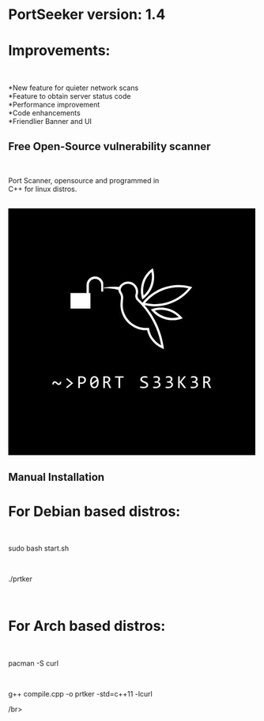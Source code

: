 <body>
	<h1>PortSeeker version: 1.4</h1>
	<h1>Improvements:</h1><br>
	<p>
		*New feature for quieter network scans<br>
		*Feature to obtain server status code<br>
		*Performance improvement<br>
		*Code enhancements<br>
		*Friendlier Banner and UI<br>
	</p>
	<h2>Free Open-Source vulnerability scanner</h2><br>
	<p>Port Scanner, opensource and programmed in<br>
	C++ for linux distros.</p><br>
	<img src="./IMG_0385.jpeg" width=500 height=500><br>
	<h2>Manual Installation</h2>
	<h1>For Debian based distros: </h1><br>
	<p>sudo bash start.sh</p><br>
	<p>./prtker</p><br>
	<h1>For Arch based distros: </h1><br>
	<p>pacman -S curl</p><br>
	<p>g++ compile.cpp -o prtker -std=c++11 -lcurl</p>/br>
</body>
</html>

